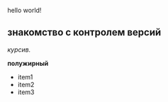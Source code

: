 hello world!

## знакомство с контролем версий

*курсив.*

**полужирный**

* item1
* item2
* item3

